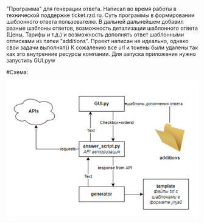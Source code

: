 "Программа" для генерации ответа.
Написал во время работы в технической поддержке ticket.rzd.ru. Суть программы в формировании шаблонного ответа пользователю. В дальней дальнейшем добавил разные шаблоны ответов, возможность детализации шаблонного ответа (Цены, Тарифы и т.д.) и возможность дополнять ответ шаблонными отписками из папки "additions".
Проект написан не идеально, однако свои задачи выполнял))
К сожалению все url и токены были удалены так как это внутренние ресурсы компании. Для запуска приложения нужно запустить GUI.pyw

#Схема:


![schem.png](https://github.com/Kir2702/autoAnswer/blob/main/schem.png)